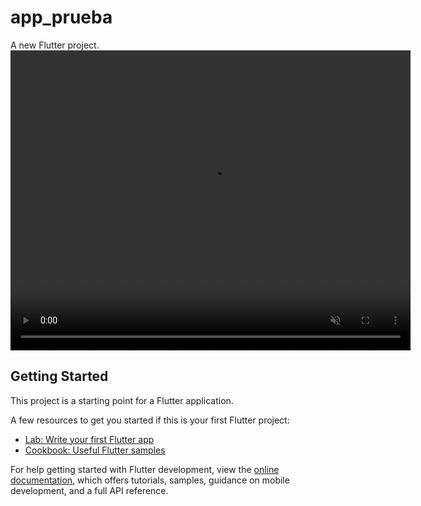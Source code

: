 # app_prueba

A new Flutter project.
<video src="https://github.com/JuanHoyosPadilla/Primera_app_flutter/assets/50926052/e5d42630-7f2e-4b58-adb8-6426ebedcf02.mp4" width="640" height="480" autoplay muted loop/>

## Getting Started

This project is a starting point for a Flutter application.

A few resources to get you started if this is your first Flutter project:

- [Lab: Write your first Flutter app](https://docs.flutter.dev/get-started/codelab)
- [Cookbook: Useful Flutter samples](https://docs.flutter.dev/cookbook)

For help getting started with Flutter development, view the
[online documentation](https://docs.flutter.dev/), which offers tutorials,
samples, guidance on mobile development, and a full API reference.
